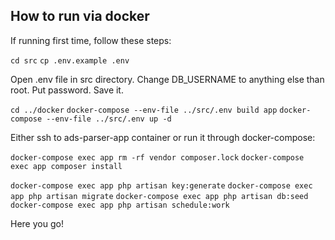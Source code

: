 ## How to run via docker

If running first time, follow these steps:

`cd src`
`cp .env.example .env`

Open .env file in src directory.
Change DB_USERNAME to anything else than root.
Put password. Save it.

`cd ../docker`
`docker-compose --env-file ../src/.env build app`
`docker-compose --env-file ../src/.env up -d`

Either ssh to ads-parser-app container or run it through docker-compose:

`docker-compose exec app rm -rf vendor composer.lock`
`docker-compose exec app composer install`

`docker-compose exec app php artisan key:generate`
`docker-compose exec app php artisan migrate`
`docker-compose exec app php artisan db:seed`
`docker-compose exec app php artisan schedule:work`

Here you go!